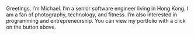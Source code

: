 Greetings, I’m Michael. I’m a senior software engineer living in Hong Kong. I am a fan of photography, technology, and fitness. I’m also interested in programming and entrepreneurship. You can view my portfolio with a click on the button above.

